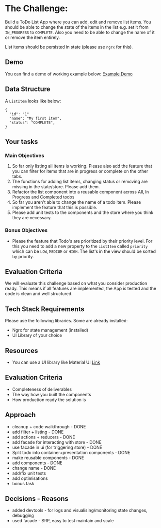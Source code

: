 # The Challenge:

Build a ToDo List App where you can add, edit and remove list items. You should be able to change the state of the items in the list e.g. set it from `IN_PROGRESS` to `COMPLETE`. Also you need to be able to change the name of it or remove the item entirely.

List items should be persisted in state (please use `ngrx` for this).

## Demo

You can find a demo of working example below:
[Example Demo](https://todo-list-redux-nextjs-swart.vercel.app/)

## Data Structure

A `ListItem` looks like below:

```
{
  "id": "1"
  "name": "My first item",
  "status": "COMPLETE",
}
```

## Your tasks

### Main Objectives

1. So far only listing all items is working. Please also add the feature that you can filter for items that are in progress or complete on the other tabs.
2. The functions for adding list items, changing status or removing are missing in the state/store. Please add them.
3. Refactor the list component into a reusable component across All, In Progress and Completed todos
4. So far you aren't able to change the name of a todo item. Please implement the feature that this is possible.
5. Please add unit tests to the components and the store where you think they are necessary.

### Bonus Objectives

- Please the feature that Todo's are prioritized by their priority level. For this you need to add a new property to the `ListItem` called `priority` which can be `LOW`, `MEDIUM` or `HIGH`. The list's in the view should be sorted by priority.

## Evaluation Criteria

We will evaluate this challenge based on what you consider production ready. This means if all features are implemented, the App is tested and the code is clean and well structured.

## Tech Stack Requirements

Please use the following libraries. Some are already installed:

- Ngrx for state management (installed)
- UI Library of your choice

## Resources

- You can use a UI library like Material UI [Link](https://v14.material.angular.io/guide/getting-started)

## Evaluation Criteria

- Completeness of deliverables
- The way how you built the components
- How production ready the solution is

## Approach

- cleanup + code walkthrough - DONE
- add filter + listing - DONE
- add actions + reducers - DONE
- add facade for interacting with store - DONE
- use facade in ui (for triggering store) - DONE
- Split todo into container+presentation components - DONE
- make reusable components - DONE
- add components - DONE
- change name - DONE
- add/fix unit tests
- add optimisations
- bonus task

## Decisions - Reasons
- added devtools - for logs and visualising/monitoring state changes, debugging 
- used facade - SRP, easy to test maintain and scale
